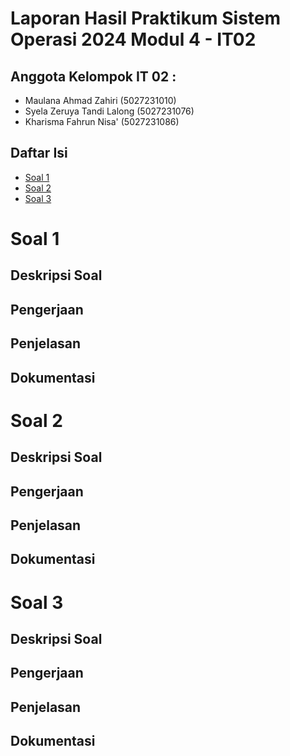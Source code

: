 # Laporan Hasil Praktikum Sistem Operasi 2024 Modul 4 - IT02

## Anggota Kelompok IT 02 :

- Maulana Ahmad Zahiri (5027231010)
- Syela Zeruya Tandi Lalong (5027231076)
- Kharisma Fahrun Nisa' (5027231086)

## Daftar Isi

- [Soal 1](#soal-1)
- [Soal 2](#soal-2)
- [Soal 3](#soal-3)

# Soal 1

## Deskripsi Soal

## Pengerjaan

## Penjelasan

## Dokumentasi

# Soal 2

## Deskripsi Soal

## Pengerjaan

## Penjelasan

## Dokumentasi

# Soal 3

## Deskripsi Soal

## Pengerjaan

## Penjelasan

## Dokumentasi
